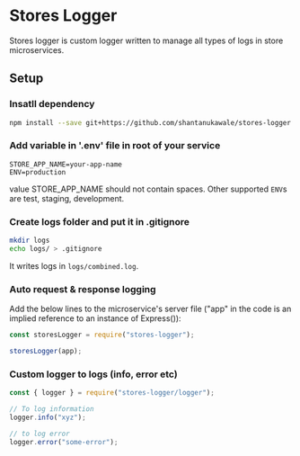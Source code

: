 
# Stores Logger

Stores logger is custom logger written to manage all types of logs in store microservices.

## Setup

### Insatll dependency

```bash
npm install --save git+https://github.com/shantanukawale/stores-logger.git
```

### Add variable in '.env' file in root of your service

```
STORE_APP_NAME=your-app-name
ENV=production
```

value STORE_APP_NAME should not contain spaces.
Other supported `ENV`s are test, staging, development.

### Create logs folder and put it in .gitignore

```bash
mkdir logs
echo logs/ > .gitignore
```

It writes logs in `logs/combined.log`.

### Auto request & response logging

Add the below lines to the microservice's server file ("app" in the code is an implied reference to an instance of Express()):  

```javascript
const storesLogger = require("stores-logger");  

storesLogger(app);  
```

### Custom logger to logs (info, error etc)

```javascript
const { logger } = require("stores-logger/logger");  

// To log information
logger.info("xyz");

// to log error
logger.error("some-error");
```
